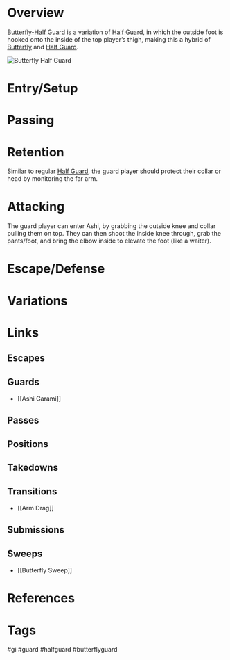 # Overview

<u>Butterfly-Half Guard</u> is a variation of [Half Guard](obsidian://open?vault=Obsidian-BJJ-Notes&file=Guards%2FHalf%20Guard), in which the outside foot is hooked onto the inside of the top player’s thigh, making this a hybrid of [Butterfly](obsidian://open?vault=Obsidian-BJJ-Notes&file=Guards%2FButterfly%20Guard) and [Half Guard](obsidian://open?vault=Obsidian-BJJ-Notes&file=Guards%2FHalf%20Guard).

![Butterfly Half Guard](https://www.grapplearts.com/wp-content/uploads/2012/03/Half-Butterfly-no-gi-UH.jpg)
# Entry/Setup
# Passing
# Retention
Similar to regular [Half Guard](obsidian://open?vault=Obsidian-BJJ-Notes&file=Guards%2FHalf%20Guard), the guard player should protect their collar or head by monitoring the far arm.
# Attacking
The guard player can enter Ashi, by grabbing the outside knee and collar pulling them on top. They can then shoot the inside knee through, grab the pants/foot, and bring the elbow inside to elevate the foot (like a waiter).
# Escape/Defense
# Variations
# Links
## Escapes
## Guards
- [[Ashi Garami]]
## Passes
## Positions
## Takedowns
## Transitions
- [[Arm Drag]]
## Submissions
## Sweeps
- [[Butterfly Sweep]]
# References
# Tags
#gi #guard #halfguard #butterflyguard